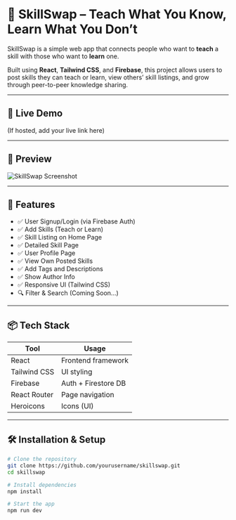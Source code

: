 # 🔁 SkillSwap – Teach What You Know, Learn What You Don’t

SkillSwap is a simple web app that connects people who want to **teach** a skill with those who want to **learn** one.

Built using **React**, **Tailwind CSS**, and **Firebase**, this project allows users to post skills they can teach or learn, view others’ skill listings, and grow through peer-to-peer knowledge sharing.

---

## 🚀 Live Demo

(If hosted, add your live link here)

---

## 📸 Preview

![SkillSwap Screenshot](./preview.png)

---

## 📂 Features

- ✅ User Signup/Login (via Firebase Auth)  
- ✅ Add Skills (Teach or Learn)  
- ✅ Skill Listing on Home Page  
- ✅ Detailed Skill Page  
- ✅ User Profile Page  
- ✅ View Own Posted Skills  
- ✅ Add Tags and Descriptions  
- ✅ Show Author Info  
- ✅ Responsive UI (Tailwind CSS)  
- 🔍 Filter & Search (Coming Soon...)

---

## 📦 Tech Stack

| Tool        | Usage                |
|-------------|----------------------|
| React       | Frontend framework   |
| Tailwind CSS| UI styling           |
| Firebase    | Auth + Firestore DB  |
| React Router| Page navigation      |
| Heroicons   | Icons (UI)           |

---

## 🛠️ Installation & Setup

```bash
# Clone the repository
git clone https://github.com/yourusername/skillswap.git
cd skillswap

# Install dependencies
npm install

# Start the app
npm run dev
